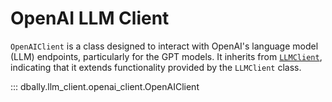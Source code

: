 # OpenAI LLM Client

`OpenAIClient` is a class designed to interact with OpenAI's language model (LLM) endpoints, particularly for the GPT models. It inherits from [`LLMClient`](./llm_client.md), indicating that it extends functionality provided by the `LLMClient` class.

::: dbally.llm_client.openai_client.OpenAIClient
